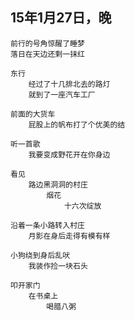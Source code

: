 

## 15年1月27日，晚


	前行的号角惊醒了睡梦
	落日在天边还剩一抹红
	
	东行
		经过了十几排北去的路灯
		就到了一座汽车工厂
	
	前面的大货车
		屁股上的帆布打了个优美的结
	
	听一首歌
		我要变成野花开在你身边
	
	看见
		路边黑洞洞的村庄
			烟花
				十六次绽放

	沿着一条小路转入村庄
		月影在身后走得有模有样

	小狗绕到身后乱吠
		我装作捡一块石头

	叩开家门
		在书桌上
			喝腊八粥
